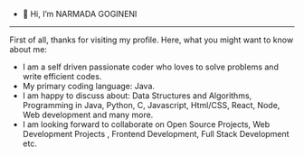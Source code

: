 - 👋 Hi, I’m NARMADA GOGINENI 
-------------------------------------------------------------------------------------------------------------------------
First of all, thanks for visiting my profile. Here, what you might want to know about me:

- I am a self driven passionate coder who loves to solve problems and write efficient codes.
- My primary coding language: Java.
- I am happy to discuss about: Data Structures and Algorithms, Programming in Java, Python, C, Javascript, Html/CSS, React, Node, Web development and many more.
- I am looking forward to collaborate on Open Source Projects, Web Development Projects , Frontend Development, Full Stack Development etc.


<!---
narmadagogineni/narmadagogineni is a ✨ special ✨ repository because its `README.md` (this file) appears on your GitHub profile.
You can click the Preview link to take a look at your changes.
--->
